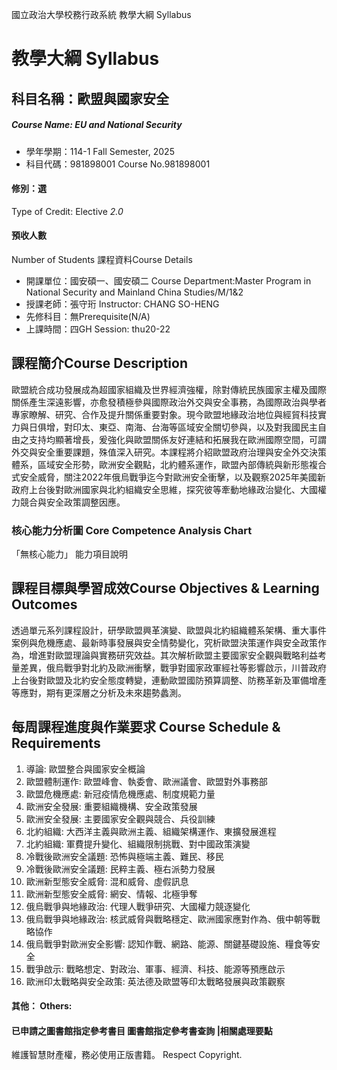 國立政治大學校務行政系統 教學大綱 Syllabus
# 教學大綱 Syllabus
##  科目名稱：歐盟與國家安全
#####  Course Name: EU and National Security
  * 學年學期：114-1 Fall Semester, 2025 
  * 科目代碼：981898001 Course No.981898001
#### 修別：選
Type of Credit: Elective 
_2.0_
#### 預收人數
Number of Students
課程資料Course Details
  * 開課單位：國安碩一、國安碩二 Course Department:Master Program in National Security and Mainland China Studies/M/1&2 
  * 授課老師：張守珩 Instructor: CHANG SO-HENG 
  * 先修科目：無Prerequisite(N/A)
  * 上課時間：四GH Session: thu20-22
##  課程簡介Course Description
歐盟統合成功發展成為超國家組織及世界經濟強權，除對傳統民族國家主權及國際關係產生深遠影響，亦愈發積極參與國際政治外交與安全事務，為國際政治與學者專家瞭解、研究、合作及提升關係重要對象。現今歐盟地緣政治地位與經貿科技實力與日俱增，對印太、東亞、南海、台海等區域安全關切參與，以及對我國民主自由之支持均顯著增長，爰強化與歐盟關係友好連結和拓展我在歐洲國際空間，可謂外交與安全重要課題，殊值深入研究。本課程將介紹歐盟政府治理與安全外交決策體系，區域安全形勢，歐洲安全觀點，北約體系運作，歐盟內部傳統與新形態複合式安全威脅，關注2022年俄烏戰爭迄今對歐洲安全衝擊，以及觀察2025年美國新政府上台後對歐洲國家與北約組織安全思維，探究彼等牽動地緣政治變化、大國權力競合與安全政策調整因應。
###  核心能力分析圖 Core Competence Analysis Chart
「無核心能力」 
能力項目說明
##  課程目標與學習成效Course Objectives & Learning Outcomes 
透過單元系列課程設計，研學歐盟興革演變、歐盟與北約組織體系架構、重大事件案例與危機應處、最新時事發展與安全情勢變化，究析歐盟決策運作與安全政策作為，增進對歐盟理論與實務研究效益。其次解析歐盟主要國家安全觀與戰略利益考量差異，俄烏戰爭對北約及歐洲衝擊，戰爭對國家政軍經社等影響啟示，川普政府上台後對歐盟及北約安全態度轉變，連動歐盟國防預算調整、防務革新及軍備增產等應對，期有更深層之分析及未來趨勢蠡測。
##  每周課程進度與作業要求 Course Schedule & Requirements
  1. 導論: 歐盟整合與國家安全概論
  2. 歐盟體制運作: 歐盟峰會、執委會、歐洲議會、歐盟對外事務部
  3. 歐盟危機應處: 新冠疫情危機應處、制度規範力量
  4. 歐洲安全發展: 重要組織機構、安全政策發展
  5. 歐洲安全發展: 主要國家安全觀與競合、兵役訓練
  6. 北約組織: 大西洋主義與歐洲主義、組織架構運作、東擴發展進程
  7. 北約組織: 軍費提升變化、組織限制挑戰、對中國政策演變
  8. 冷戰後歐洲安全議題: 恐怖與極端主義、難民、移民
  9. 冷戰後歐洲安全議題: 民粹主義、極右派勢力發展
  10. 歐洲新型態安全威脅: 混和威脅、虛假訊息
  11. 歐洲新型態安全威脅: 網安、情報、北極爭奪
  12. 俄烏戰爭與地緣政治: 代理人戰爭研究、大國權力競逐變化
  13. 俄烏戰爭與地緣政治: 核武威脅與戰略穩定、歐洲國家應對作為、俄中朝等戰略協作
  14. 俄烏戰爭對歐洲安全影響: 認知作戰、網路、能源、關鍵基礎設施、糧食等安全
  15. 戰爭啟示: 戰略想定、對政治、軍事、經濟、科技、能源等預應啟示
  16. 歐洲印太戰略與安全政策: 英法德及歐盟等印太戰略發展與政策觀察
####  其他： Others:
####  已申請之圖書館指定參考書目  圖書館指定參考書查詢 |相關處理要點
維護智慧財產權，務必使用正版書籍。 Respect Copyright.